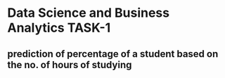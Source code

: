 # Data Science and Business Analytics TASK-1
## prediction of percentage of a student based on the no. of hours of studying
